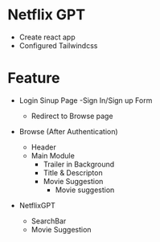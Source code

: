 # Netflix GPT

- Create react app
- Configured Tailwindcss



# Feature
- Login Sinup Page
    -Sign In/Sign up Form
    - Redirect to Browse page
- Browse (After Authentication)
    - Header
    - Main Module
        - Trailer in Background
        - Title & Descripton
        - Movie Suggestion
            - Movie suggestion

- NetflixGPT
    - SearchBar
    - Movie Suggestion